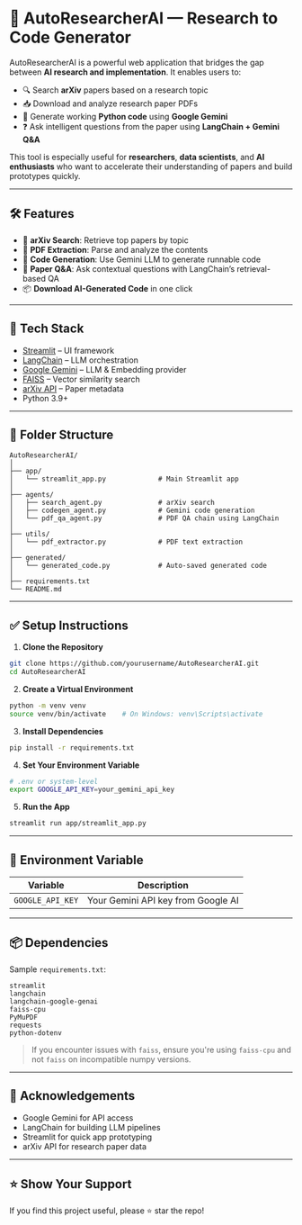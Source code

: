 # 🤖 AutoResearcherAI — Research to Code Generator

AutoResearcherAI is a powerful web application that bridges the gap between **AI research and implementation**. It enables users to:

- 🔍 Search **arXiv** papers based on a research topic  
- 📥 Download and analyze research paper PDFs  
- 🧠 Generate working **Python code** using **Google Gemini**  
- ❓ Ask intelligent questions from the paper using **LangChain + Gemini Q&A**  

This tool is especially useful for **researchers**, **data scientists**, and **AI enthusiasts** who want to accelerate their understanding of papers and build prototypes quickly.

---

## 🛠 Features

- 🔎 **arXiv Search**: Retrieve top papers by topic  
- 📄 **PDF Extraction**: Parse and analyze the contents  
- 🤖 **Code Generation**: Use Gemini LLM to generate runnable code  
- 💬 **Paper Q&A**: Ask contextual questions with LangChain’s retrieval-based QA  
- 📦 **Download AI-Generated Code** in one click  

---

## 🧩 Tech Stack

- [Streamlit](https://streamlit.io/) – UI framework  
- [LangChain](https://www.langchain.com/) – LLM orchestration  
- [Google Gemini](https://ai.google.dev/) – LLM & Embedding provider  
- [FAISS](https://github.com/facebookresearch/faiss) – Vector similarity search  
- [arXiv API](https://arxiv.org/help/api/) – Paper metadata  
- Python 3.9+  

---

## 📂 Folder Structure

```
AutoResearcherAI/
│
├── app/
│   └── streamlit_app.py             # Main Streamlit app
│
├── agents/
│   ├── search_agent.py              # arXiv search
│   ├── codegen_agent.py             # Gemini code generation
│   └── pdf_qa_agent.py              # PDF QA chain using LangChain
│
├── utils/
│   └── pdf_extractor.py             # PDF text extraction
│
├── generated/
│   └── generated_code.py            # Auto-saved generated code
│
├── requirements.txt
└── README.md
```
---

## ✅ Setup Instructions

1. **Clone the Repository**

```bash
git clone https://github.com/yourusername/AutoResearcherAI.git
cd AutoResearcherAI
```

2. **Create a Virtual Environment**

```bash
python -m venv venv
source venv/bin/activate    # On Windows: venv\Scripts\activate
```

3. **Install Dependencies**

```bash
pip install -r requirements.txt
```

4. **Set Your Environment Variable**

```bash
# .env or system-level
export GOOGLE_API_KEY=your_gemini_api_key
```

5. **Run the App**

```bash
streamlit run app/streamlit_app.py
```

---

## 🔐 Environment Variable

| Variable         | Description                        |
|------------------|------------------------------------|
| `GOOGLE_API_KEY` | Your Gemini API key from Google AI |

---

## 📦 Dependencies

Sample `requirements.txt`:

```
streamlit
langchain
langchain-google-genai
faiss-cpu
PyMuPDF
requests
python-dotenv
```

> If you encounter issues with `faiss`, ensure you're using `faiss-cpu` and not `faiss` on incompatible numpy versions.

---

## 🙌 Acknowledgements

- Google Gemini for API access  
- LangChain for building LLM pipelines  
- Streamlit for quick app prototyping  
- arXiv API for research paper data  
---

## ⭐ Show Your Support

If you find this project useful, please ⭐ star the repo!
